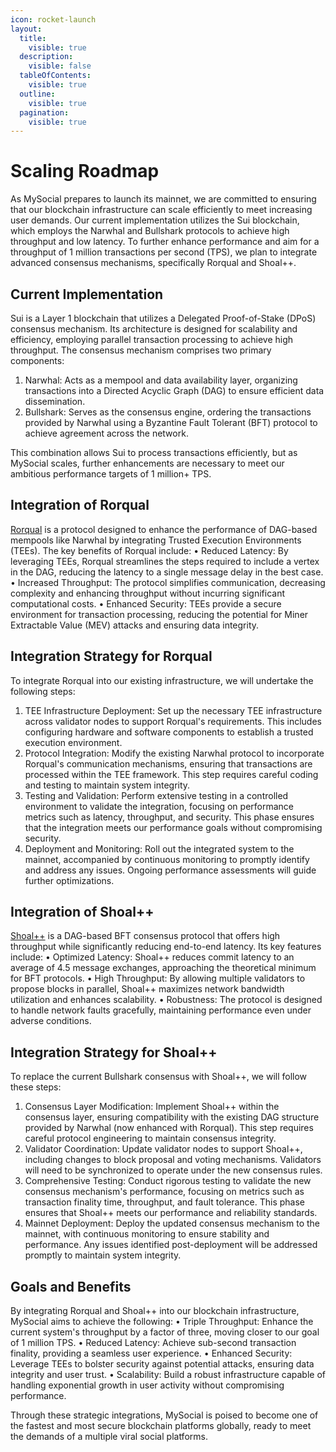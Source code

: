 ```yaml
---
icon: rocket-launch
layout:
  title:
    visible: true
  description:
    visible: false
  tableOfContents:
    visible: true
  outline:
    visible: true
  pagination:
    visible: true
---
```


# Scaling Roadmap

As MySocial prepares to launch its mainnet, we are committed to ensuring that our blockchain infrastructure can scale efficiently to meet increasing user demands. Our current implementation utilizes the Sui blockchain, which employs the Narwhal and Bullshark protocols to achieve high throughput and low latency. To further enhance performance and aim for a throughput of 1 million transactions per second (TPS), we plan to integrate advanced consensus mechanisms, specifically Rorqual and Shoal++.

## Current Implementation

Sui is a Layer 1 blockchain that utilizes a Delegated Proof-of-Stake (DPoS) consensus mechanism. Its architecture is designed for scalability and efficiency, employing parallel transaction processing to achieve high throughput. The consensus mechanism comprises two primary components:
1.	Narwhal: Acts as a mempool and data availability layer, organizing transactions into a Directed Acyclic Graph (DAG) to ensure efficient data dissemination.
2.	Bullshark: Serves as the consensus engine, ordering the transactions provided by Narwhal using a Byzantine Fault Tolerant (BFT) protocol to achieve agreement across the network.

This combination allows Sui to process transactions efficiently, but as MySocial scales, further enhancements are necessary to meet our ambitious performance targets of 1 million+ TPS.

## Integration of Rorqual

[Rorqual](https://arxiv.org/html/2408.14099v1) is a protocol designed to enhance the performance of DAG-based mempools like Narwhal by integrating Trusted Execution Environments (TEEs). The key benefits of Rorqual include:
•	Reduced Latency: By leveraging TEEs, Rorqual streamlines the steps required to include a vertex in the DAG, reducing the latency to a single message delay in the best case.
•	Increased Throughput: The protocol simplifies communication, decreasing complexity and enhancing throughput without incurring significant computational costs.
•	Enhanced Security: TEEs provide a secure environment for transaction processing, reducing the potential for Miner Extractable Value (MEV) attacks and ensuring data integrity.

## Integration Strategy for Rorqual

To integrate Rorqual into our existing infrastructure, we will undertake the following steps:
1.	TEE Infrastructure Deployment: Set up the necessary TEE infrastructure across validator nodes to support Rorqual's requirements. This includes configuring hardware and software components to establish a trusted execution environment.
2.	Protocol Integration: Modify the existing Narwhal protocol to incorporate Rorqual's communication mechanisms, ensuring that transactions are processed within the TEE framework. This step requires careful coding and testing to maintain system integrity.
3.	Testing and Validation: Perform extensive testing in a controlled environment to validate the integration, focusing on performance metrics such as latency, throughput, and security. This phase ensures that the integration meets our performance goals without compromising security.
4.	Deployment and Monitoring: Roll out the integrated system to the mainnet, accompanied by continuous monitoring to promptly identify and address any issues. Ongoing performance assessments will guide further optimizations.

## Integration of Shoal++

[Shoal++](https://arxiv.org/abs/2405.20488) is a DAG-based BFT consensus protocol that offers high throughput while significantly reducing end-to-end latency. Its key features include:
•	Optimized Latency: Shoal++ reduces commit latency to an average of 4.5 message exchanges, approaching the theoretical minimum for BFT protocols.
•	High Throughput: By allowing multiple validators to propose blocks in parallel, Shoal++ maximizes network bandwidth utilization and enhances scalability.
•	Robustness: The protocol is designed to handle network faults gracefully, maintaining performance even under adverse conditions.

## Integration Strategy for Shoal++

To replace the current Bullshark consensus with Shoal++, we will follow these steps:
1.	Consensus Layer Modification: Implement Shoal++ within the consensus layer, ensuring compatibility with the existing DAG structure provided by Narwhal (now enhanced with Rorqual). This step requires careful protocol engineering to maintain consensus integrity.
2.	Validator Coordination: Update validator nodes to support Shoal++, including changes to block proposal and voting mechanisms. Validators will need to be synchronized to operate under the new consensus rules.
3.	Comprehensive Testing: Conduct rigorous testing to validate the new consensus mechanism's performance, focusing on metrics such as transaction finality time, throughput, and fault tolerance. This phase ensures that Shoal++ meets our performance and reliability standards.
4.	Mainnet Deployment: Deploy the updated consensus mechanism to the mainnet, with continuous monitoring to ensure stability and performance. Any issues identified post-deployment will be addressed promptly to maintain system integrity.

## Goals and Benefits

By integrating Rorqual and Shoal++ into our blockchain infrastructure, MySocial aims to achieve the following:
•	Triple Throughput: Enhance the current system's throughput by a factor of three, moving closer to our goal of 1 million TPS.
•	Reduced Latency: Achieve sub-second transaction finality, providing a seamless user experience.
•	Enhanced Security: Leverage TEEs to bolster security against potential attacks, ensuring data integrity and user trust.
•	Scalability: Build a robust infrastructure capable of handling exponential growth in user activity without compromising performance.

Through these strategic integrations, MySocial is poised to become one of the fastest and most secure blockchain platforms globally, ready to meet the demands of a multiple viral social platforms.